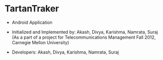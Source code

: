 TartanTraker
=============

- Android Application
- Initialized and Implemented by:
    Akash, Divya, Karishma, Namrata, Suraj
  (As a part of a project for 
  Telecommunications Management Fall 2012,
  Carnegie Mellon University)

- Developers:
    Akash, Divya, Karishma, Namrata, Suraj